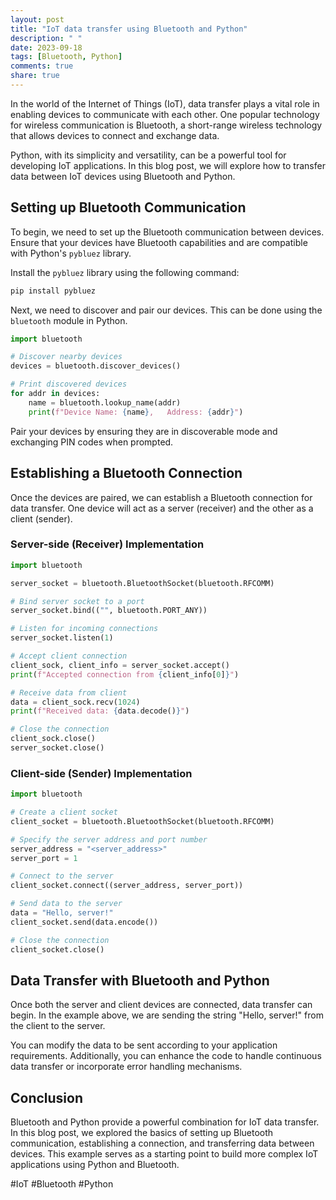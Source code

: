 ```yaml
---
layout: post
title: "IoT data transfer using Bluetooth and Python"
description: " "
date: 2023-09-18
tags: [Bluetooth, Python]
comments: true
share: true
---
```


In the world of the Internet of Things (IoT), data transfer plays a vital role in enabling devices to communicate with each other. One popular technology for wireless communication is Bluetooth, a short-range wireless technology that allows devices to connect and exchange data.

Python, with its simplicity and versatility, can be a powerful tool for developing IoT applications. In this blog post, we will explore how to transfer data between IoT devices using Bluetooth and Python.

## Setting up Bluetooth Communication
To begin, we need to set up the Bluetooth communication between devices. Ensure that your devices have Bluetooth capabilities and are compatible with Python's `pybluez` library. 

Install the `pybluez` library using the following command:
```python
pip install pybluez
```

Next, we need to discover and pair our devices. This can be done using the `bluetooth` module in Python.

```python
import bluetooth

# Discover nearby devices
devices = bluetooth.discover_devices()

# Print discovered devices
for addr in devices:
    name = bluetooth.lookup_name(addr)
    print(f"Device Name: {name},   Address: {addr}")
```
 
Pair your devices by ensuring they are in discoverable mode and exchanging PIN codes when prompted. 

## Establishing a Bluetooth Connection
Once the devices are paired, we can establish a Bluetooth connection for data transfer. One device will act as a server (receiver) and the other as a client (sender).

### Server-side (Receiver) Implementation
```python
import bluetooth

server_socket = bluetooth.BluetoothSocket(bluetooth.RFCOMM)

# Bind server socket to a port
server_socket.bind(("", bluetooth.PORT_ANY))

# Listen for incoming connections
server_socket.listen(1)

# Accept client connection
client_sock, client_info = server_socket.accept()
print(f"Accepted connection from {client_info[0]}")

# Receive data from client
data = client_sock.recv(1024)
print(f"Received data: {data.decode()}")

# Close the connection
client_sock.close()
server_socket.close()
```

### Client-side (Sender) Implementation
```python
import bluetooth

# Create a client socket
client_socket = bluetooth.BluetoothSocket(bluetooth.RFCOMM)

# Specify the server address and port number
server_address = "<server_address>"
server_port = 1

# Connect to the server
client_socket.connect((server_address, server_port))

# Send data to the server
data = "Hello, server!"
client_socket.send(data.encode())

# Close the connection
client_socket.close()
```

## Data Transfer with Bluetooth and Python
Once both the server and client devices are connected, data transfer can begin. In the example above, we are sending the string "Hello, server!" from the client to the server.

You can modify the data to be sent according to your application requirements. Additionally, you can enhance the code to handle continuous data transfer or incorporate error handling mechanisms.

## Conclusion
Bluetooth and Python provide a powerful combination for IoT data transfer. In this blog post, we explored the basics of setting up Bluetooth communication, establishing a connection, and transferring data between devices. This example serves as a starting point to build more complex IoT applications using Python and Bluetooth.

#IoT #Bluetooth #Python